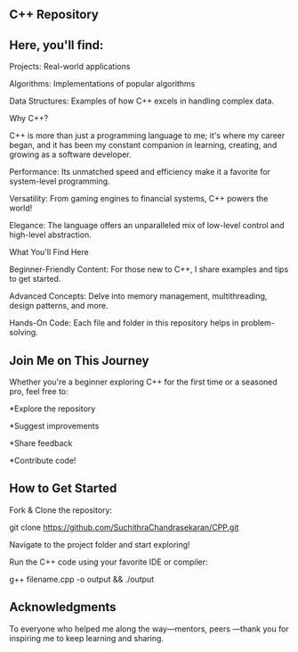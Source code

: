 C++ Repository 
-------------------

Here, you'll find:
-----------------
Projects: Real-world applications 

Algorithms: Implementations of popular algorithms

Data Structures: Examples of how C++ excels in handling complex data.


Why C++?

C++ is more than just a programming language to me; it's where my career began, and it has been my constant companion in learning, creating, and growing as a software developer.


Performance: Its unmatched speed and efficiency make it a favorite for system-level programming.

Versatility: From gaming engines to financial systems, C++ powers the world!

Elegance: The language offers an unparalleled mix of low-level control and high-level abstraction.

What You'll Find Here


Beginner-Friendly Content: For those new to C++, I share examples and tips to get started.

Advanced Concepts: Delve into memory management, multithreading, design patterns, and more.

Hands-On Code: Each file and folder in this repository helps in problem-solving.


Join Me on This Journey 
-----
Whether you're a beginner exploring C++ for the first time or a seasoned pro, feel free to:

*Explore the repository

*Suggest improvements

*Share feedback

*Contribute code!


How to Get Started
-----
Fork & Clone the repository:

git clone https://github.com/SuchithraChandrasekaran/CPP.git

Navigate to the project folder and start exploring!

Run the C++ code using your favorite IDE or compiler:

g++ filename.cpp -o output && ./output


Acknowledgments
---
To everyone who helped me along the way—mentors, peers —thank you for inspiring me to keep learning and sharing.
